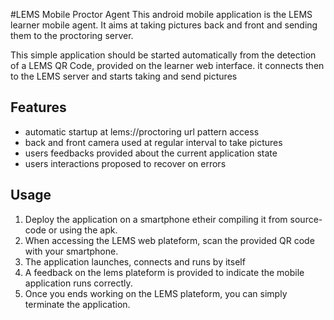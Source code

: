 #LEMS Mobile Proctor Agent
This android mobile application is the LEMS learner mobile agent.
It aims at taking pictures back and front and sending them to the proctoring server.

This simple application should be started automatically from the detection of a LEMS QR Code, provided on the learner web interface. it connects then to the LEMS server and starts taking and send pictures

## Features
- automatic startup at lems://proctoring url pattern access 
- back and front camera used at regular interval to take pictures
- users feedbacks provided about the current application state
- users interactions proposed to recover on errors

## Usage
1. Deploy the application on a smartphone etheir compiling it from source-code or using the apk. 
1. When accessing the LEMS web plateform, scan the provided QR code with your smartphone.
1. The application launches, connects and runs by itself
1. A feedback on the lems plateform is provided to indicate the mobile application runs correctly.
1. Once you ends working on the LEMS plateform, you can simply terminate the application.

